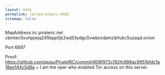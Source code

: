 ```yaml
---
layout: mini
permalink: /or/pirateirc.html
sitemap: false
---
```


MapAddress irc.pirateirc.net
cbmtec5xuhpjwjq245kpp5jk2wij63ydgu5vwbxvdamzibfubc5uzaqd.onion

Port 6697

Proof:
https://github.com/ppau/PirateIRC/commit/808f972c192fc698ac9951bfdc1a18ee144c5d9a +
I am the oper who enabled Tor access on this server.
